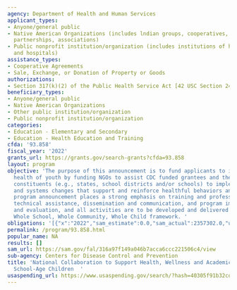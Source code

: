 ```yaml
---
agency: Department of Health and Human Services
applicant_types:
- Anyone/general public
- Native American Organizations (includes lndian groups, cooperatives, corporations,
  partnerships, associations)
- Public nonprofit institution/organization (includes institutions of higher education
  and hospitals)
assistance_types:
- Cooperative Agreements
- Sale, Exchange, or Donation of Property or Goods
authorizations:
- Section 317(k)(2) of the Public Health Service Act [42 USC Section 247b(k)(2)].
beneficiary_types:
- Anyone/general public
- Native American Organizations
- Other public institution/organization
- Public nonprofit institution/organization
categories:
- Education - Elementary and Secondary
- Education - Health Education and Training
cfda: '93.858'
fiscal_year: '2022'
grants_url: https://grants.gov/search-grants?cfda=93.858
layout: program
objective: 'The purpose of this announcement is to fund applicants to improve the
  health of youth by funding NGOs to assist CDC funded grantees and the organizations’
  constituents (e.g., states, school districts and/or schools) to implement environmental
  and systems changes that support and reinforce healthful behaviors and reduce disparities.  This
  program announcement places a strong emphasis on training and professional development,
  technical assistance, dissemination and communication, and program implementation
  and evaluation, and all activities are to be developed and delivered within the
  Whole School, Whole Community, Whole Child framework. '
obligations: '[{"x":"2022","sam_estimate":0.0,"sam_actual":2357302.0,"usa_spending_actual":2146589.15},{"x":"2023","sam_estimate":2399067.0,"sam_actual":0.0,"usa_spending_actual":2399067.0},{"x":"2024","sam_estimate":2399067.0,"sam_actual":0.0,"usa_spending_actual":2399067.0}]'
permalink: /program/93.858.html
popular_name: NA
results: []
sam_url: https://sam.gov/fal/316a97f149a046b7acca6ccc221506c4/view
sub-agency: Centers for Disease Control and Prevention
title: 'National Collaboration to Support Health, Wellness and Academic Success of
  School-Age Children  '
usaspending_url: https://www.usaspending.gov/search/?hash=40305f91b32cd321078c9ad0393dd50a
---
```

